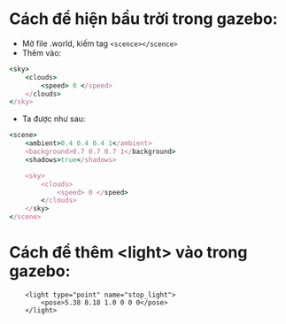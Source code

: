 # Cách để hiện bầu trời trong gazebo:

- Mở file .world, kiếm tag ```<scence></scence>```
- Thêm vào:
```ruby
<sky>
    <clouds>
        <speed> 0 </speed>
    </clouds>
</sky>
```
- Ta được như sau:
```ruby
<scene>
    <ambient>0.4 0.4 0.4 1</ambient>
    <background>0.7 0.7 0.7 1</background>
    <shadows>true</shadows>

    <sky>
        <clouds>
            <speed> 0 </speed>
        </clouds>
    </sky>
</scene>
```

# Cách để thêm \<light\> vào trong gazebo:
```
    <light type="point" name="stop_light">
        <pose>5.38 8.18 1.0 0 0 0</pose>
    </light>
```
